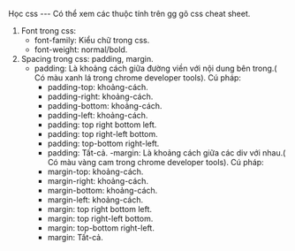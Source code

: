 Học css
--- Có thể xem các thuộc tính trên gg gõ css cheat sheet.
1. Font trong css:
	- font-family: Kiểu chữ trong css.
	- font-weight: normal/bold.
2. Spacing trong css: padding, margin.
	- padding: Là khoảng cách giữa đường viền với nội dung bên trong.( Có màu xanh lá trong chrome developer tools). Cú pháp:
		+ padding-top: khoảng-cách.
		+ padding-right: khoảng-cách.
		+ padding-bottom: khoảng-cách.
		+ padding-left: khoảng-cách.
		+ padding: top right bottom left.
		+ padding: top right-left bottom.
		+ padding: top-bottom right-left.
		+ padding: Tất-cả.
	-margin: Là khoảng cách giữa các div với nhau.( Có màu vàng cam trong chrome developer tools). Cú pháp:
		+ margin-top: khoảng-cách.
		+ margin-right: khoảng-cách.
		+ margin-bottom: khoảng-cách.
		+ margin-left: khoảng-cách.
		+ margin: top right bottom left.
		+ margin: top right-left bottom.
		+ margin: top-bottom right-left.
		+ margin: Tất-cả.
